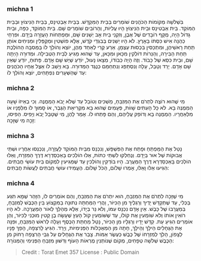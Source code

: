 
### michna 1
בִּשְׁלשָׁה מְקוֹמוֹת הַכֹּהֲנִים שׁוֹמְרִים בְּבֵית הַמִּקְדָּשׁ. בְּבֵית אַבְטִינָס, בְּבֵית הַנִּיצוֹץ וּבְבֵית הַמּוֹקֵד. בֵּית אַבְטִינָס וּבֵית הַנִּיצוֹץ הָיוּ עֲלִיּוֹת, וְהָרוֹבִים שׁוֹמְרִים שָׁם. בֵּית הַמּוֹקֵד, כִּפָּה, וּבַיִת גָּדוֹל הָיָה, מֻקָּף רוֹבָדִים שֶׁל אֶבֶן, וְזִקְנֵי בֵית אָב יְשֵׁנִים שָׁם, וּמַפְתְּחוֹת הָעֲזָרָה בְּיָדָם. וּפִרְחֵי כְהֻנָּה אִישׁ כִּסְתּוֹ בָאָרֶץ. לֹא הָיוּ יְשֵׁנִים בְּבִגְדֵי קֹדֶשׁ, אֶלָּא פוֹשְׁטִין וּמְקַפְּלִין וּמַנִּיחִים אוֹתָן תַּחַת רָאשֵׁיהֶן, וּמִתְכַּסִּין בִּכְסוּת עַצְמָן. אֵרַע קֶרִי לְאַחַד מֵהֶן, יוֹצֵא וְהוֹלֵךְ לוֹ בַּמְּסִבָּה הַהוֹלֶכֶת תַּחַת הַבִּירָה, וְהַנֵּרוֹת דּוֹלְקִין מִכָּאן וּמִכָּאן, עַד שֶׁהוּא מַגִּיעַ לְבֵית הַטְּבִילָה. וּמְדוּרָה הָיְתָה שָׁם, וּבֵית כִּסֵּא שֶׁל כָּבוֹד. וְזֶה הָיָה כְבוֹדוֹ, מְצָאוֹ נָעוּל, יוֹדֵעַ שֶׁיֶּשׁ שָׁם אָדָם. פָּתוּחַ, יוֹדֵעַ שֶׁאֵין שָׁם אָדָם. יָרַד וְטָבַל, עָלָה וְנִסְתַּפֵּג וְנִתְחַמֵּם כְּנֶגֶד הַמְּדוּרָה. בָּא וְיָשַׁב לוֹ אֵצֶל אֶחָיו הַכֹּהֲנִים עַד שֶׁהַשְּׁעָרִים נִפְתָּחִים, יוֹצֵא וְהוֹלֵךְ לוֹ: 

### michna 2
מִי שֶׁהוּא רוֹצֶה לִתְרֹם אֶת הַמִּזְבֵּחַ, מַשְׁכִּים וְטוֹבֵל עַד שֶׁלֹּא יָבֹא הַמְמֻנֶּה. וְכִי בְאֵיזוֹ שָׁעָה הַמְמֻנֶּה בָא. לֹא כָל הָעִתִּים שָׁווֹת, פְּעָמִים שֶׁהוּא בָא מִקְרִיאַת הַגֶּבֶר, אוֹ סָמוּךְ לוֹ מִלְּפָנָיו אוֹ מִלְּאַחֲרָיו. הַמְמֻנֶּה בָא וְדוֹפֵק עֲלֵיהֶם, וְהֵם פָּתְחוּ לוֹ. אָמַר לָהֶן, מִי שֶׁטָּבַל יָבֹא וְיָפִיס. הֵפִיסוּ, זָכָה מִי שֶׁזָּכָה: 

### michna 3
נָטַל אֶת הַמַּפְתֵּחַ וּפָתַח אֶת הַפִּשְׁפָּשׁ, וְנִכְנַס מִבֵּית הַמּוֹקֵד לָעֲזָרָה, וְנִכְנְסוּ אַחֲרָיו וּשְׁתֵּי אֲבוּקוֹת שֶׁל אוּר בְּיָדָם. וְנֶחְלְקוּ לִשְׁתֵּי כִתּוֹת, אֵלּוּ הוֹלְכִים בָּאַכְסַדְרָא דֶּרֶךְ הַמִּזְרָח, וְאֵלּוּ הוֹלְכִים בָּאַכְסַדְרָא דֶּרֶךְ הַמַּעֲרָב. הָיוּ בוֹדְקִין וְהוֹלְכִין עַד שֶׁמַּגִּיעִין לִמְקוֹם בֵּית עוֹשֵׂי חֲבִתִּים. הִגִּיעוּ אֵלּוּ וָאֵלּוּ, אָמְרוּ שָׁלוֹם, הַכֹּל שָׁלוֹם. הֶעֱמִידוּ עוֹשֵׂי חֲבִתִּים לַעֲשׂוֹת חֲבִתִּים: 

### michna 4
מִי שֶׁזָּכָה לִתְרֹם אֶת הַמִּזְבֵּחַ, הוּא יִתְרֹם אֶת הַמִּזְבֵּחַ, וְהֵם אוֹמְרִים לוֹ, הִזָּהֵר שֶׁמָּא תִגַּע בַּכְּלִי, עַד שֶׁתְּקַדֵּשׁ יָדֶיךָ וְרַגְלֶיךָ מִן הַכִּיּוֹר, וַהֲרֵי הַמַּחְתָּה נְתוּנָה בַמִּקְצוֹעַ בֵּין הַכֶּבֶשׁ לַמִּזְבֵּחַ, בְּמַעֲרָבוֹ שֶׁל כָּבֶשׁ. אֵין אָדָם נִכְנָס עִמּוֹ, וְלֹא נֵר בְּיָדוֹ, אֶלָּא מְהַלֵּךְ לְאוֹר הַמַּעֲרָכָה. לֹא הָיוּ רוֹאִין אוֹתוֹ וְלֹא שׁוֹמְעִין אֶת קוֹלוֹ, עַד שֶׁשּׁוֹמְעִין קוֹל הָעֵץ שֶׁעָשָׂה בֶן קָטִין מוּכְנִי לַכִּיּוֹר, וְהֵן אוֹמְרִים הִגִּיעַ עֵת. קִדֵּשׁ יָדָיו וְרַגְלָיו מִן הַכִּיּוֹר, נָטַל מַחְתַּת הַכֶּסֶף וְעָלָה לְרֹאשׁ הַמִּזְבֵּחַ, וּפִנָּה אֶת הַגֶּחָלִים הֵילָךְ וְהֵילָךְ, חָתָה מִן הַמְאֻכָּלוֹת הַפְּנִימִיּוֹת, וְיָרַד. הִגִּיעַ לָרִצְפָה, הָפַךְ פָּנָיו לַצָּפוֹן, הָלַךְ לְמִזְרָחוֹ שֶׁל כֶּבֶשׁ כְּעֶשֶׂר אַמּוֹת. צָבַר אֶת הַגֶּחָלִים עַל גַּבֵּי הָרִצְפָה רָחוֹק מִן הַכֶּבֶשׁ שְׁלשָׁה טְפָחִים, מְקוֹם שֶׁנּוֹתְנִין מֻרְאוֹת הָעוֹף וְדִּשּׁוּן מִזְבֵּחַ הַפְּנִימִי וְהַמְּנוֹרָה: 

>Credit : Torat Emet 357
>License : Public Domain 